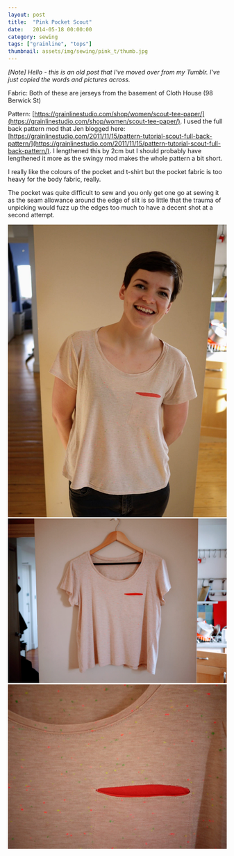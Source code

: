 ```yaml
---
layout: post
title:  "Pink Pocket Scout"
date:   2014-05-18 00:00:00
category: sewing
tags: ["grainline", "tops"]
thumbnail: assets/img/sewing/pink_t/thumb.jpg
---
```

_[Note] Hello - this is an old post that I've moved over from my Tumblr. I've just copied the words and pictures across._

Fabric: Both of these are jerseys from the basement of Cloth House (98 Berwick St)

Pattern: [https://grainlinestudio.com/shop/women/scout-tee-paper/](https://grainlinestudio.com/shop/women/scout-tee-paper/). I used the full back pattern mod that Jen blogged here: [https://grainlinestudio.com/2011/11/15/pattern-tutorial-scout-full-back-pattern/](https://grainlinestudio.com/2011/11/15/pattern-tutorial-scout-full-back-pattern/). I lengthened this by 2cm but I should probably have lengthened it more as the swingy mod makes the whole pattern a bit short.

I really like the colours of the pocket and t-shirt but the pocket fabric is too heavy for the body fabric, really.

The pocket was quite difficult to sew and you only get one go at sewing it as the seam allowance around the edge of  slit is so little that the trauma of unpicking would fuzz up the edges too much to have a decent shot at a second attempt.

![Pink Swingy Scout](/assets/img/sewing/pink_t/pink-t.1.jpg)
![Pink Swingy Scout](/assets/img/sewing/pink_t/pink-t.2.jpg)
![Pink Swingy Scout](/assets/img/sewing/pink_t/pink-t.3.jpg)
